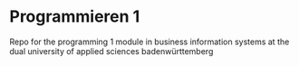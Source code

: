# Programmieren 1
Repo for the programming 1 module in business information systems at the dual university of applied sciences badenwürttemberg
